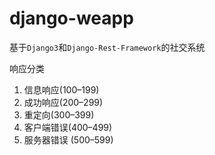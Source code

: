 # django-weapp

基于`Django3`和`Django-Rest-Framework`的社交系统

响应分类

1. 信息响应(100–199)
2. 成功响应(200–299)
3. 重定向(300–399)
4. 客户端错误(400–499)
5. 服务器错误 (500–599)
